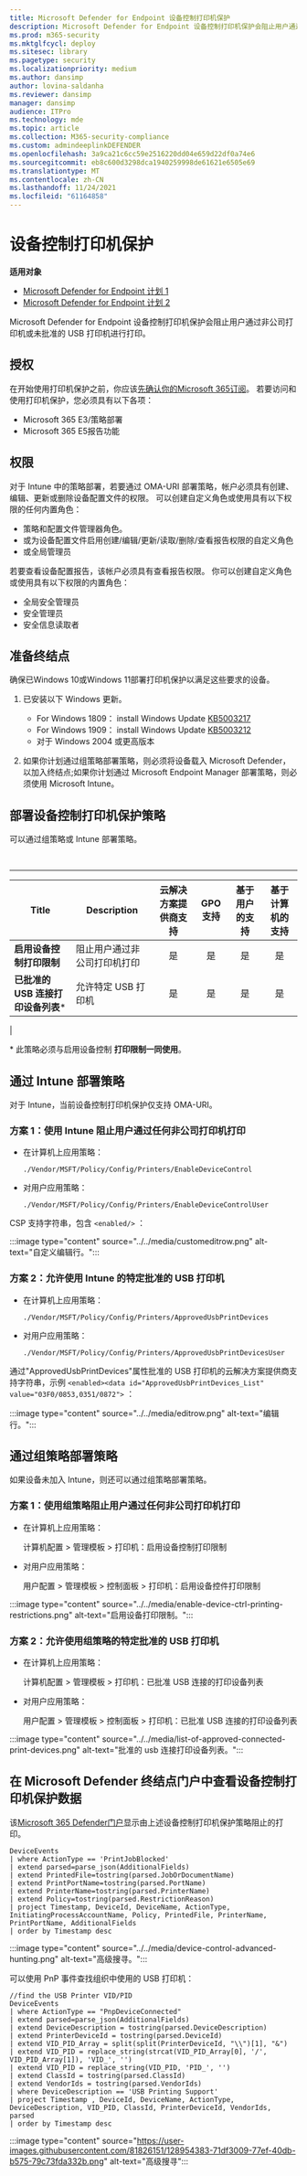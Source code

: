```yaml
---
title: Microsoft Defender for Endpoint 设备控制打印机保护
description: Microsoft Defender for Endpoint 设备控制打印机保护会阻止用户通过非公司打印机或未批准的 USB 打印机进行打印。
ms.prod: m365-security
ms.mktglfcycl: deploy
ms.sitesec: library
ms.pagetype: security
ms.localizationpriority: medium
ms.author: dansimp
author: lovina-saldanha
ms.reviewer: dansimp
manager: dansimp
audience: ITPro
ms.technology: mde
ms.topic: article
ms.collection: M365-security-compliance
ms.custom: admindeeplinkDEFENDER
ms.openlocfilehash: 3a9ca21c6cc59e2516220dd04e659d22df0a74e6
ms.sourcegitcommit: eb8c600d3298dca1940259998de61621e6505e69
ms.translationtype: MT
ms.contentlocale: zh-CN
ms.lasthandoff: 11/24/2021
ms.locfileid: "61164858"
---
```

# <a name="device-control-printer-protection"></a>设备控制打印机保护

**适用对象**
- [Microsoft Defender for Endpoint 计划 1](https://go.microsoft.com/fwlink/p/?linkid=2154037)
- [Microsoft Defender for Endpoint 计划 2](https://go.microsoft.com/fwlink/p/?linkid=2154037)

Microsoft Defender for Endpoint 设备控制打印机保护会阻止用户通过非公司打印机或未批准的 USB 打印机进行打印。

## <a name="licensing"></a>授权

在开始使用打印机保护之前，你应该[先确认你的Microsoft 365订阅](https://www.microsoft.com/microsoft-365/compare-microsoft-365-enterprise-plans?rtc=1)。 若要访问和使用打印机保护，您必须具有以下各项：

- Microsoft 365 E3/策略部署
- Microsoft 365 E5报告功能

## <a name="permission"></a>权限

对于 Intune 中的策略部署，若要通过 OMA-URI 部署策略，帐户必须具有创建、编辑、更新或删除设备配置文件的权限。 可以创建自定义角色或使用具有以下权限的任何内置角色：

- 策略和配置文件管理器角色。
- 或为设备配置文件启用创建/编辑/更新/读取/删除/查看报告权限的自定义角色
- 或全局管理员

若要查看设备配置报告，该帐户必须具有查看报告权限。 你可以创建自定义角色或使用具有以下权限的内置角色：

- 全局安全管理员
- 安全管理员
- 安全信息读取者

## <a name="prepare-your-endpoints"></a>准备终结点

确保已Windows 10或Windows 11部署打印机保护以满足这些要求的设备。

1. 已安装以下 Windows 更新。
    - For Windows 1809： install Windows Update [KB5003217](https://support.microsoft.com/topic/may-20-2021-kb5003217-os-build-17763-1971-preview-08687c95-0740-421b-a205-54aa2c716b46)
    - For Windows 1909： install Windows Update [KB5003212](https://support.microsoft.com/topic/may-20-2021-kb5003212-os-build-18363-1593-preview-05381524-8380-4b30-b783-e330cad3d4a1)
    - 对于 Windows 2004 或更高版本

2. 如果你计划通过组策略部署策略，则必须将设备载入 Microsoft Defender，以加入终结点;如果你计划通过 Microsoft Endpoint Manager 部署策略，则必须使用 Microsoft Intune。

## <a name="deploy-device-control-printer-protection-policy"></a>部署设备控制打印机保护策略

可以通过组策略或 Intune 部署策略。

<br>

****

|Title|Description|云解决方案提供商支持 | GPO 支持 | 基于用户的支持 | 基于计算机的支持 |
|---|---|:---:|:---:|:---:|:---:|
|**启用设备控制打印限制**|阻止用户通过非公司打印机打印|是|是|是|是|
|**已批准的 USB 连接打印设备列表**\*|允许特定 USB 打印机|是|是|是|是|
|

\* 此策略必须与启用设备控制 **打印限制一同使用**。

## <a name="deploy-policy-via-intune"></a>通过 Intune 部署策略

对于 Intune，当前设备控制打印机保护仅支持 OMA-URI。

### <a name="scenario-1-block-people-from-printing-via-any-non-corporate-printer-using-intune"></a>方案 1：使用 Intune 阻止用户通过任何非公司打印机打印

- 在计算机上应用策略：

  `./Vendor/MSFT/Policy/Config/Printers/EnableDeviceControl`

- 对用户应用策略：

  `./Vendor/MSFT/Policy/Config/Printers/EnableDeviceControlUser`

CSP 支持字符串，包含 `<enabled/>` ：

:::image type="content" source="../../media/customeditrow.png" alt-text="自定义编辑行。":::

### <a name="scenario-2-allow-specific-approved-usb-printers-using-intune"></a>方案 2：允许使用 Intune 的特定批准的 USB 打印机

- 在计算机上应用策略：

  `./Vendor/MSFT/Policy/Config/Printers/ApprovedUsbPrintDevices`

- 对用户应用策略：

  `./Vendor/MSFT/Policy/Config/Printers/ApprovedUsbPrintDevicesUser`

通过"ApprovedUsbPrintDevices"属性批准的 USB 打印机的云解决方案提供商支持字符串，示例 `<enabled><data id="ApprovedUsbPrintDevices_List" value="03F0/0853,0351/0872">` ：

:::image type="content" source="../../media/editrow.png" alt-text="编辑行。":::

## <a name="deploy-policy-via-group-policy"></a>通过组策略部署策略

如果设备未加入 Intune，则还可以通过组策略部署策略。

### <a name="scenario-1-block-people-from-printing-via-any-non-corporate-printer-using-group-policy"></a>方案 1：使用组策略阻止用户通过任何非公司打印机打印

- 在计算机上应用策略：

  计算机配置 \> 管理模板 \> 打印机：启用设备控制打印限制

- 对用户应用策略：

  用户配置 \> 管理模板 \> 控制面板 \> 打印机：启用设备控件打印限制

:::image type="content" source="../../media/enable-device-ctrl-printing-restrictions.png" alt-text="启用设备打印限制。":::

### <a name="scenario-2-allow-specific-approved-usb-printers-using-group-policy"></a>方案 2：允许使用组策略的特定批准的 USB 打印机

- 在计算机上应用策略：

  计算机配置 \> 管理模板 \> 打印机：已批准 USB 连接的打印设备列表

- 对用户应用策略：

  用户配置 \> 管理模板 \> 控制面板 \> 打印机：已批准 USB 连接的打印设备列表

:::image type="content" source="../../media/list-of-approved-connected-print-devices.png" alt-text="批准的 usb 连接打印设备列表。":::

## <a name="view-device-control-printer-protection-data-in-microsoft-defender-for-endpoint-portal"></a>在 Microsoft Defender 终结点门户中查看设备控制打印机保护数据

该<a href="https://go.microsoft.com/fwlink/p/?linkid=2077139" target="_blank">Microsoft 365 Defender门户</a>显示由上述设备控制打印机保护策略阻止的打印。

```kusto
DeviceEvents
| where ActionType == 'PrintJobBlocked'
| extend parsed=parse_json(AdditionalFields)
| extend PrintedFile=tostring(parsed.JobOrDocumentName)
| extend PrintPortName=tostring(parsed.PortName)
| extend PrinterName=tostring(parsed.PrinterName)
| extend Policy=tostring(parsed.RestrictionReason) 
| project Timestamp, DeviceId, DeviceName, ActionType, InitiatingProcessAccountName, Policy, PrintedFile, PrinterName, PrintPortName, AdditionalFields
| order by Timestamp desc
```

 :::image type="content" source="../../media/device-control-advanced-hunting.png" alt-text="高级搜寻。":::

 可以使用 PnP 事件查找组织中使用的 USB 打印机：

```kusto
//find the USB Printer VID/PID
DeviceEvents
| where ActionType == "PnpDeviceConnected"
| extend parsed=parse_json(AdditionalFields)
| extend DeviceDescription = tostring(parsed.DeviceDescription) 
| extend PrinterDeviceId = tostring(parsed.DeviceId) 
| extend VID_PID_Array = split(split(PrinterDeviceId, "\\")[1], "&")
| extend VID_PID = replace_string(strcat(VID_PID_Array[0], '/', VID_PID_Array[1]), 'VID_', '')
| extend VID_PID = replace_string(VID_PID, 'PID_', '')
| extend ClassId = tostring(parsed.ClassId) 
| extend VendorIds = tostring(parsed.VendorIds) 
| where DeviceDescription == 'USB Printing Support'
| project Timestamp , DeviceId, DeviceName, ActionType, DeviceDescription, VID_PID, ClassId, PrinterDeviceId, VendorIds, parsed
| order by Timestamp desc
```

 :::image type="content" source="https://user-images.githubusercontent.com/81826151/128954383-71df3009-77ef-40db-b575-79c73fda332b.png" alt-text="高级搜寻":::
